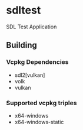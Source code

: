 # sdltest

SDL Test Application

## Building

### Vcpkg Dependencies
* sdl2[vulkan]
* volk
* vulkan

### Supported vcpkg triples 
* x64-windows
* x64-windows-static
